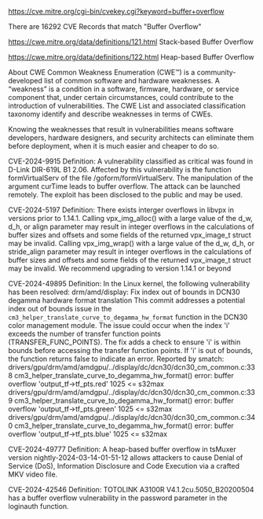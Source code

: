 https://cve.mitre.org/cgi-bin/cvekey.cgi?keyword=buffer+overflow

There are 16292 CVE Records that match "Buffer Overflow"

https://cwe.mitre.org/data/definitions/121.html Stack-based Buffer Overflow

https://cwe.mitre.org/data/definitions/122.html Heap-based Buffer Overflow


About CWE Common Weakness Enumeration (CWE™) is a community-developed list of common software and hardware weaknesses. A “weakness” is a condition in a software, firmware, hardware, or service component that, under certain circumstances, could contribute to the introduction of vulnerabilities. The CWE List and associated classification taxonomy identify and describe weaknesses in terms of CWEs.

Knowing the weaknesses that result in vulnerabilities means software developers, hardware designers, and security architects can eliminate them before deployment, when it is much easier and cheaper to do so.

CVE-2024-9915 Definition:
A vulnerability classified as critical was found in D-Link DIR-619L B1 2.06. Affected by this vulnerability is the function formVirtualServ of the file /goform/formVirtualServ. The manipulation of the argument curTime leads to buffer overflow. The attack can be launched remotely. The exploit has been disclosed to the public and may be used.

CVE-2024-5197 Definition:
There exists interger overflows in libvpx in versions prior to 1.14.1. Calling vpx_img_alloc() with a large value of the d_w, d_h, or align parameter may result in integer overflows in the calculations of buffer sizes and offsets and some fields of the returned vpx_image_t struct may be invalid. Calling vpx_img_wrap() with a large value of the d_w, d_h, or stride_align parameter may result in integer overflows in the calculations of buffer sizes and offsets and some fields of the returned vpx_image_t struct may be invalid. We recommend upgrading to version 1.14.1 or beyond

CVE-2024-49895 Definition:
In the Linux kernel, the following vulnerability has been resolved: drm/amd/display: Fix index out of bounds in DCN30 degamma hardware format translation This commit addresses a potential index out of bounds issue in the `cm3_helper_translate_curve_to_degamma_hw_format` function in the DCN30 color management module. The issue could occur when the index 'i' exceeds the number of transfer function points (TRANSFER_FUNC_POINTS). The fix adds a check to ensure 'i' is within bounds before accessing the transfer function points. If 'i' is out of bounds, the function returns false to indicate an error. Reported by smatch: drivers/gpu/drm/amd/amdgpu/../display/dc/dcn30/dcn30_cm_common.c:338 cm3_helper_translate_curve_to_degamma_hw_format() error: buffer overflow 'output_tf->tf_pts.red' 1025 <= s32max drivers/gpu/drm/amd/amdgpu/../display/dc/dcn30/dcn30_cm_common.c:339 cm3_helper_translate_curve_to_degamma_hw_format() error: buffer overflow 'output_tf->tf_pts.green' 1025 <= s32max drivers/gpu/drm/amd/amdgpu/../display/dc/dcn30/dcn30_cm_common.c:340 cm3_helper_translate_curve_to_degamma_hw_format() error: buffer overflow 'output_tf->tf_pts.blue' 1025 <= s32max

CVE-2024-49777 Definition:
A heap-based buffer overflow in tsMuxer version nightly-2024-03-14-01-51-12 allows attackers to cause Denial of Service (DoS), Information Disclosure and Code Execution via a crafted MKV video file.

CVE-2024-42546 Definition:
TOTOLINK A3100R V4.1.2cu.5050_B20200504 has a buffer overflow vulnerability in the password parameter in the loginauth function.
